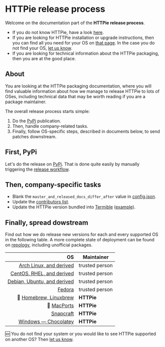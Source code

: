 # HTTPie release process

Welcome on the documentation part of the **HTTPie release process**.

- If you do not know HTTPie, have a look [here](https://httpie.io/cli).
- If you are looking for HTTPie installation or upgrade instructions, then you can find all you need for your OS on [that page](https://httpie.io/docs#installation). In the case you do not find your OS, [let us know](https://github.com/httpie/httpie/issues/).
- If you are looking for technical information about the HTTPie packaging, then you are at the good place.

## About

You are looking at the HTTPie packaging documentation, where you will find valuable information about how we manage to release HTTPie to lots of OSes, including technical data that may be worth reading if you are a package maintainer.

The overall release process starts simple:

1. Do the [PyPi](https://pypi.org/project/httpie/) publication.
2. Then, handle company-related tasks.
3. Finally, follow OS-specific steps, described in documents below, to send patches downstream.

## First, PyPi

Let's do the release on [PyPi](https://pypi.org/project/httpie/).
That is done quite easily by manually triggering the [release workflow](https://github.com/httpie/httpie/actions/workflows/release.yml).

## Then, company-specific tasks

- Blank the `master_and_released_docs_differ_after` value in [config.json](https://github.com/httpie/httpie/blob/master/docs/config.json).
- Update the [contributors list](../contributors).
- Update the HTTPie version bundled into [Termible](https://termible.io/) ([example](https://github.com/httpie/termible/pull/1)).

## Finally, spread dowstream

Find out how we do release new versions for each and every supported OS in the following table.
A more complete state of deployment can be found on [repology](https://repology.org/project/httpie/versions), including unofficial packages.

|                                           OS | Maintainer     |
| -------------------------------------------: | -------------- |
|       [Arch Linux, and derived](linux-arch/) | trusted person |
|   [CentOS, RHEL, and derived](linux-centos/) | trusted person |
| [Debian, Ubuntu, and derived](linux-debian/) | trusted person |
|                      [Fedora](linux-fedora/) | trusted person |
|  :construction: [Homebrew, Linuxbrew](brew/) | **HTTPie**     |
|        :construction: [MacPorts](mac-ports/) | **HTTPie**     |
|                      [Snapcraft](snapcraft/) | **HTTPie**     |
|  [Windows — Chocolatey](windows-chocolatey/) | **HTTPie**     |

:new: You do not find your system or you would like to see HTTPie supported on another OS? Then [let us know](https://github.com/httpie/httpie/issues/).
